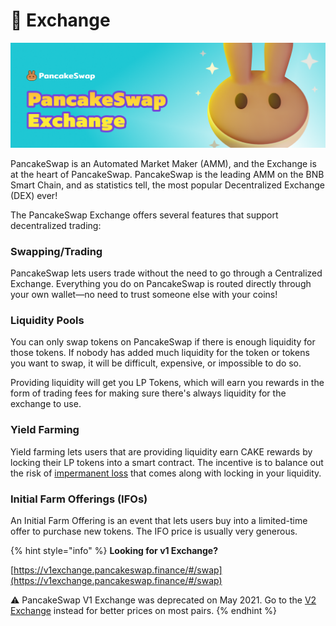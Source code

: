 # 🔄 Exchange

![](../../.gitbook/assets/pancakeswap-exchange-header.png)

PancakeSwap is an Automated Market Maker (AMM), and the Exchange is at the heart of PancakeSwap. PancakeSwap is the leading AMM on the BNB Smart Chain, and as statistics tell, the most popular Decentralized Exchange (DEX) ever!

The PancakeSwap Exchange offers several features that support decentralized trading:

### Swapping/Trading

PancakeSwap lets users trade without the need to go through a Centralized Exchange. Everything you do on PancakeSwap is routed directly through your own wallet—no need to trust someone else with your coins!

### Liquidity Pools

You can only swap tokens on PancakeSwap if there is enough liquidity for those tokens. If nobody has added much liquidity for the token or tokens you want to swap, it will be difficult, expensive, or impossible to do so.

Providing liquidity will get you LP Tokens, which will earn you rewards in the form of trading fees for making sure there's always liquidity for the exchange to use.

### Yield Farming

Yield farming lets users that are providing liquidity earn CAKE rewards by locking their LP tokens into a smart contract. The incentive is to balance out the risk of [impermanent loss](https://academy.binance.com/en/articles/impermanent-loss-explained) that comes along with locking in your liquidity.

### Initial Farm Offerings (IFOs)

An Initial Farm Offering is an event that lets users buy into a limited-time offer to purchase new tokens. The IFO price is usually very generous.

{% hint style="info" %}
**Looking for v1 Exchange?**

[https://v1exchange.pancakeswap.finance/#/swap](https://v1exchange.pancakeswap.finance/#/swap)

⚠️ PancakeSwap V1 Exchange was deprecated on May 2021. Go to the [V2 Exchange](https://pancakeswap.finance/swap?chainId=56) instead for better prices on most pairs.
{% endhint %}
